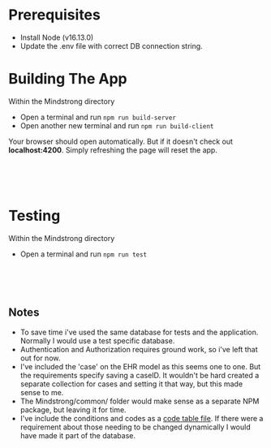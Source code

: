 
# Prerequisites
- Install Node (v16.13.0)
- Update the .env file with correct DB connection string.

# Building The App
Within the Mindstrong directory
- Open a terminal and run `npm run build-server`
- Open another new terminal and run `npm run build-client`

Your browser should open automatically. But if it doesn't check out **localhost:4200**.
Simply refreshing the page will reset the app.

<br/>
<br/>
<br/>

# Testing
Within the Mindstrong directory
- Open a terminal and run `npm run test`

<br/>
<br/>
<br/>

## Notes
- To save time i've used the same database for tests and the application. Normally I would use a test specific database.
- Authentication and Authorization requires ground work, so i've left that out for now.
- I've included the 'case' on the EHR model as this seems one to one. But the requirements specify saving a caseID. It wouldn't be hard created a separate collection for cases and setting it that way, but this made sense to me.
- The Mindstrong/common/ folder would make sense as a separate NPM package, but leaving it for time.
- I've include the conditions and codes as a [code table file](./common/constants/conditions.ts).  If there were a requirement about those needing to be changed dynamically I would have made it part of the database. 
